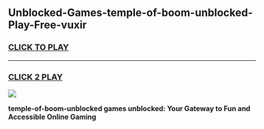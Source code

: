 
## Unblocked-Games-temple-of-boom-unblocked-Play-Free-vuxir
<h3>
<a href="https://premium76.site?title=temple-of-boom-unblocked&ref=20M">CLICK TO PLAY</a></h3>
<hr>

<h3>
<a href="https://premium76.site?title=temple-of-boom-unblocked&ref=20M">CLICK 2 PLAY</a>
  
</h3>

<a href="https://premium76.site?title=temple-of-boom-unblocked&ref=19M"><img src="https://clearcache.store/games.png"></a>


**temple-of-boom-unblocked games unblocked: Your Gateway to Fun and Accessible Online Gaming**
